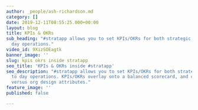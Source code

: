 ```yaml
---
author: _people/ash-richardson.md
category: []
date: 2019-12-11T08:55:25.000+00:00
layout: blog
title: KPIs & OKRs
sub_heading: "#stratapp allows you to set KPIs/OKRs for both strategic and day to
  day operations."
video_id: 9XizSOEagtk
banner_image: ''
slug: kpis okrs inside stratapp
seo_title: 'KPIs & OKRs inside #stratapp'
seo_description: "#stratapp allows you to set KPIs/OKRs for both strategic and day
  to day operations. KPIs/OKRs overlay onto a balanced scorecard, and can be filtered
  versus org design attributes."
feature_image: ''
published: false

---
```

